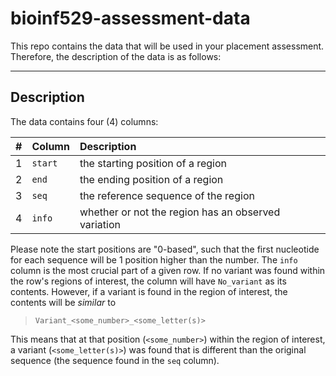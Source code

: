 # bioinf529-assessment-data
This repo contains the data that will be used in your placement assessment.
Therefore, the description of the data is as follows:

---
## Description

The data contains four (4) columns:

|#|Column|Description|
|:--|:--|:--|
|1|`start`| the starting position of a region|
|2|`end`| the ending position of a region|
|3|`seq`| the reference sequence of the region|
|4|`info`| whether or not the region has an observed variation|

Please note the start positions are "0-based", such that the first 
nucleotide for each sequence will be 1 position higher than the number.
The `info` column is the most crucial part of a given row. If no
variant was found within the row's regions of interest, the column 
will have `No_variant` as its contents. However, if a variant is 
found in the region of interest, the contents will be *similar* to 
> `Variant_<some_number>_<some_letter(s)>`

This means that at that position (`<some_number>`) within the region
of interest, a variant (`<some_letter(s)>`) was found that is different
than the original sequence (the sequence found in the `seq` column).
